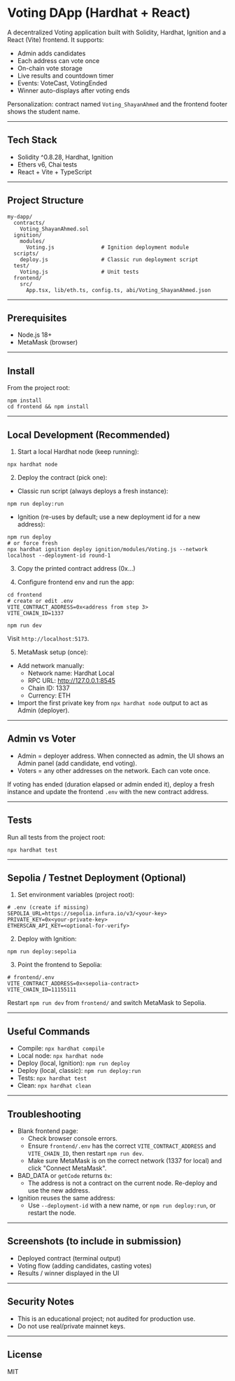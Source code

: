# Voting DApp (Hardhat + React)

A decentralized Voting application built with Solidity, Hardhat, Ignition and a React (Vite) frontend. It supports:
- Admin adds candidates
- Each address can vote once
- On-chain vote storage
- Live results and countdown timer
- Events: VoteCast, VotingEnded
- Winner auto-displays after voting ends

Personalization: contract named `Voting_ShayanAhmed` and the frontend footer shows the student name.

---

## Tech Stack
- Solidity ^0.8.28, Hardhat, Ignition
- Ethers v6, Chai tests
- React + Vite + TypeScript

---

## Project Structure
```
my-dapp/
  contracts/
    Voting_ShayanAhmed.sol
  ignition/
    modules/
      Voting.js               # Ignition deployment module
  scripts/
    deploy.js                 # Classic run deployment script
  test/
    Voting.js                 # Unit tests
  frontend/
    src/
      App.tsx, lib/eth.ts, config.ts, abi/Voting_ShayanAhmed.json
```

---

## Prerequisites
- Node.js 18+
- MetaMask (browser)

---

## Install
From the project root:
```
npm install
cd frontend && npm install
```

---

## Local Development (Recommended)
1) Start a local Hardhat node (keep running):
```
npx hardhat node
```

2) Deploy the contract (pick one):
- Classic run script (always deploys a fresh instance):
```
npm run deploy:run
```
- Ignition (re-uses by default; use a new deployment id for a new address):
```
npm run deploy
# or force fresh
npx hardhat ignition deploy ignition/modules/Voting.js --network localhost --deployment-id round-1
```

3) Copy the printed contract address (0x…)

4) Configure frontend env and run the app:
```
cd frontend
# create or edit .env
VITE_CONTRACT_ADDRESS=0x<address from step 3>
VITE_CHAIN_ID=1337

npm run dev
```
Visit `http://localhost:5173`.

5) MetaMask setup (once):
- Add network manually:
  - Network name: Hardhat Local
  - RPC URL: http://127.0.0.1:8545
  - Chain ID: 1337
  - Currency: ETH
- Import the first private key from `npx hardhat node` output to act as Admin (deployer).

---

## Admin vs Voter
- Admin = deployer address. When connected as admin, the UI shows an Admin panel (add candidate, end voting).
- Voters = any other addresses on the network. Each can vote once.

If voting has ended (duration elapsed or admin ended it), deploy a fresh instance and update the frontend `.env` with the new contract address.

---

## Tests
Run all tests from the project root:
```
npx hardhat test
```

---

## Sepolia / Testnet Deployment (Optional)
1) Set environment variables (project root):
```
# .env (create if missing)
SEPOLIA_URL=https://sepolia.infura.io/v3/<your-key>
PRIVATE_KEY=0x<your-private-key>
ETHERSCAN_API_KEY=<optional-for-verify>
```

2) Deploy with Ignition:
```
npm run deploy:sepolia
```

3) Point the frontend to Sepolia:
```
# frontend/.env
VITE_CONTRACT_ADDRESS=0x<sepolia-contract>
VITE_CHAIN_ID=11155111
```
Restart `npm run dev` from `frontend/` and switch MetaMask to Sepolia.

---

## Useful Commands
- Compile: `npx hardhat compile`
- Local node: `npx hardhat node`
- Deploy (local, Ignition): `npm run deploy`
- Deploy (local, classic): `npm run deploy:run`
- Tests: `npx hardhat test`
- Clean: `npx hardhat clean`

---

## Troubleshooting
- Blank frontend page:
  - Check browser console errors.
  - Ensure `frontend/.env` has the correct `VITE_CONTRACT_ADDRESS` and `VITE_CHAIN_ID`, then restart `npm run dev`.
  - Make sure MetaMask is on the correct network (1337 for local) and click "Connect MetaMask".
- BAD_DATA or `getCode` returns `0x`:
  - The address is not a contract on the current node. Re-deploy and use the new address.
- Ignition reuses the same address:
  - Use `--deployment-id` with a new name, or `npm run deploy:run`, or restart the node.

---

## Screenshots (to include in submission)
- Deployed contract (terminal output)
- Voting flow (adding candidates, casting votes)
- Results / winner displayed in the UI

---

## Security Notes
- This is an educational project; not audited for production use.
- Do not use real/private mainnet keys.

---

## License
MIT
